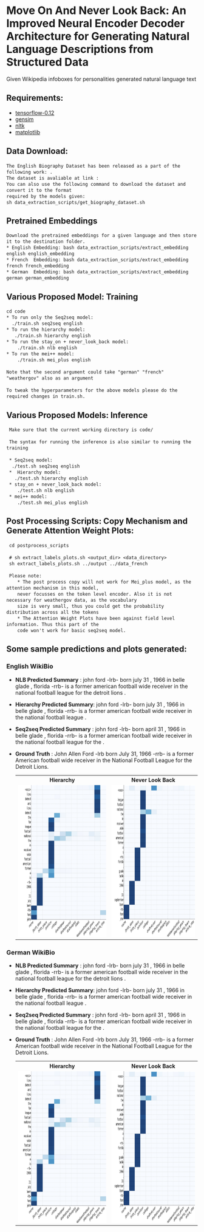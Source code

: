 # Move On And Never Look Back: An Improved Neural Encoder Decoder Architecture for Generating Natural Language Descriptions from Structured Data

Given Wikipedia infoboxes for personalities generated natural language text


## Requirements:
* [tensorflow-0.12](https://www.tensorflow.org/versions/r0.12/get_started/os_setup)
* [gensim](https://pypi.python.org/pypi/gensim)
* [nltk](http://www.nltk.org/install.html)
* [matplotlib](https://matplotlib.org/users/installing.html)

## Data Download:
    The English Biography Dataset has been released as a part of the following work: .
    The dataset is avaliable at link : 
    You can also use the following command to download the dataset and convert it to the format
    required by the models given:
    sh data_extraction_scripts/get_biography_dataset.sh

## Pretrained Embeddings
    Download the pretrained embeddings for a given language and then store it to the destination folder. 
    * English Embedding: bash data_extraction_scripts/extract_embedding english english_embedding
    * French  Embedding: bash data_extraction_scripts/extract_embedding french french_embedding
    * German  Embedding: bash data_extraction_scripts/extract_embedding german german_embedding
    
    
## Various Proposed Model: Training
    cd code
    * To run only the Seq2seq model:
      ./train.sh seq2seq english
    * To run the hierarchy model:
       ./train.sh hierarchy english
    * To run the stay_on + never_look_back model:
        ./train.sh nlb english
    * To run the mei++ model:
        ./train.sh mei_plus english
   
    Note that the second argument could take "german" "french" "weathergov" also as an argument 
    
    To tweak the hyperparameters for the above models please do the required changes in train.sh.
    
 ## Various Proposed Models: Inference
     Make sure that the current working directory is code/
    
     The syntax for running the inference is also similar to running the training 
 
     * Seq2seq model:
      ./test.sh seq2seq english
     *  Hierarchy model:
       ./test.sh hierarchy english
     * stay_on + never_look_back model:
        ./test.sh nlb english
     * mei++ model:
        ./test.sh mei_plus english
 
 
 ## Post Processing Scripts: Copy Mechanism and Generate Attention Weight Plots:
     cd postprocess_scripts
     
     # sh extract_labels_plots.sh <output_dir> <data_directory>
     sh extract_labels_plots.sh ../output ../data_french
     
     Please note:
        * The post process copy will not work for Mei_plus model, as the attention mechanism in this model, 
        never focusses on the token level encoder. Also it is not necessary for weathergov data, as the vocabulary
        size is very small, thus you could get the probability distribution across all the tokens
        * The Attention Weight Plots have been against field level information. Thus this part of the
        code won't work for basic seq2seq model.
 
 
 
 ## Some sample predictions and plots generated:
 ### English WikiBio
 * **NLB Predicted Summary**      :  john ford -lrb- born july 31 , 1966 in belle glade , florida -rrb- is a former american football wide receiver in the national football league for the detroit lions . 
 * **Hierarchy Predicted Summary**: john ford -lrb- born july 31 , 1966 in belle glade , florida -rrb- is a former american football wide receiver in the national football league .
 * **Seq2seq Predicted Summary**  :  john ford -lrb- born april 31 , 1966 in belle glade , florida -rrb- is a former american football wide receiver in the national football league for the . 

 * **Ground Truth** : John Allen Ford -lrb born July 31, 1966 -rrb-  is a former American football wide receiver in the National Football League for the Detroit Lions.
 
     <center>
     <table style="width:100%">
     <tr>
     <th> Hierarchy </th>
     <th> Never Look Back </th>
     </tr>
     <tr>
     <td><img src="/images/eng_hier.jpg" height="400" width="400"> </td>
     <td> <img src="/images/eng_nlb.jpg" height="400" width="400"></td>
     </tr>
     </table>
     </center>


 ### German WikiBio
 * **NLB Predicted Summary**      :  john ford -lrb- born july 31 , 1966 in belle glade , florida -rrb- is a former american football wide receiver in the national football league for the detroit lions . 
 * **Hierarchy Predicted Summary**: john ford -lrb- born july 31 , 1966 in belle glade , florida -rrb- is a former american football wide receiver in the national football league .
 * **Seq2seq Predicted Summary**  :  john ford -lrb- born april 31 , 1966 in belle glade , florida -rrb- is a former american football wide receiver in the national football league for the . 

 * **Ground Truth** : John Allen Ford -lrb born July 31, 1966 -rrb-  is a former American football wide receiver in the National Football League for the Detroit Lions.
 
     <center>
     <table style="width:100%">
     <tr>
     <th> Hierarchy </th>
     <th> Never Look Back </th>
     </tr>
     <tr>
     <td><img src="/images/eng_hier.jpg" height="400" width="400"> </td>
     <td> <img src="/images/eng_nlb.jpg" height="400" width="400"></td>
     </tr>
     </table>
     </center>

